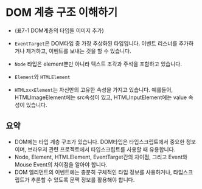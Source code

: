 # DOM 계층 구조 이해하기

- (표7-1 DOM계층의 타입들 이미지 추가)

- `EventTarget`은 DOM타입 중 가장 추상화된 타입입니다. 이벤트 리스너를 추가하거나 제거하고, 이벤트를 보내는 것을 할 수 있습니다.
- `Node` 타입은 element뿐만 아니라 텍스트 조각과 주석을 포함하고 있습니다.
- `Element`와 `HTMLElement`
- `HTMLxxxElement`는 자신만의 고유한 속성을 가지고 있습니다. 예를들어, HTMLImageElement에는 src속성이 있고, HTMLInputElement에는 value 속성이 있습니다.

## 요약

- DOM에는 타입 계층 구조가 있습니다. DOM타입은 타입스크립트에서 중요한 정보이며, 브라우저 관련 프로젝트에서 타입스크립트를 사용할 때 유용합니다.
- Node, Element, HTMLElement, EventTarget간의 차이점, 그리고 Event와 Mouse Event의 차이점을 알아야 합니다.
- DOM 엘리먼트의 이벤트에는 충분히 구체적인 타입 정보를 사용하거나, 타입스크립트가 추론할 수 있도록 문맥 정보를 활용해야 합니다.
